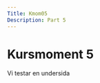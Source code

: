 ```yaml
---
Title: Kmom05
Description: Part 5
---
```


Kursmoment 5
==================

Vi testar en undersida
